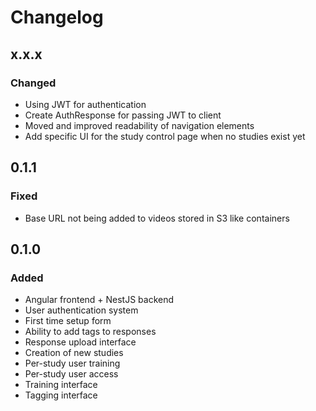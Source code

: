 # Changelog

## x.x.x

### Changed

* Using JWT for authentication
* Create AuthResponse for passing JWT to client
* Moved and improved readability of navigation elements
* Add specific UI for the study control page when no studies exist yet

## 0.1.1

### Fixed

* Base URL not being added to videos stored in S3 like containers

## 0.1.0

### Added

* Angular frontend + NestJS backend
* User authentication system
* First time setup form
* Ability to add tags to responses
* Response upload interface
* Creation of new studies
* Per-study user training
* Per-study user access
* Training interface
* Tagging interface
